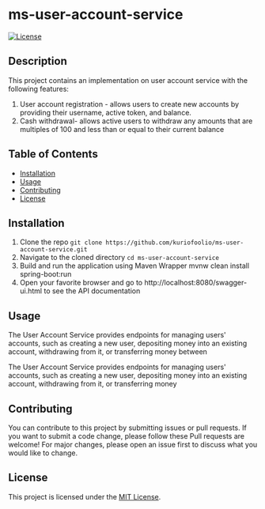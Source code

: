 # ms-user-account-service

[![License](https://img.shields.io/badge/license-MIT-blue.svg)](LICENSE)

## Description

This project contains an implementation on user account service  with the following features:
1. User account registration - allows users to create new accounts by providing their username, active token, and balance. 
2. Cash withdrawal- allows active users to withdraw any amounts that are multiples of 100 and less than or equal 
to their current balance

## Table of Contents

- [Installation](#installation)
- [Usage](#usage)
- [Contributing](#contributing)
- [License](#license)

## Installation

1. Clone the repo 
```git clone https://github.com/kuriofoolio/ms-user-account-service.git```
2. Navigate to the cloned directory 
```cd ms-user-account-service```
3. Build and run the application using Maven Wrapper mvnw clean install spring-boot:run
4. Open your favorite browser and go to http://localhost:8080/swagger-ui.html to see the API documentation

## Usage
The User Account Service provides endpoints for managing users' accounts, such as creating a new user, depositing money into an existing account, withdrawing from it, or transferring money between

The User Account Service provides endpoints for managing users' accounts, such as creating a new user, depositing money into an existing account, withdrawing from it, or transferring money

## Contributing

You can contribute to this project  by submitting issues or pull requests. If you want to submit a code change, please follow these
Pull requests are welcome! For major changes, please open an issue first to discuss what you would  like to change. 

## License

This project is licensed under the [MIT License](LICENSE).

